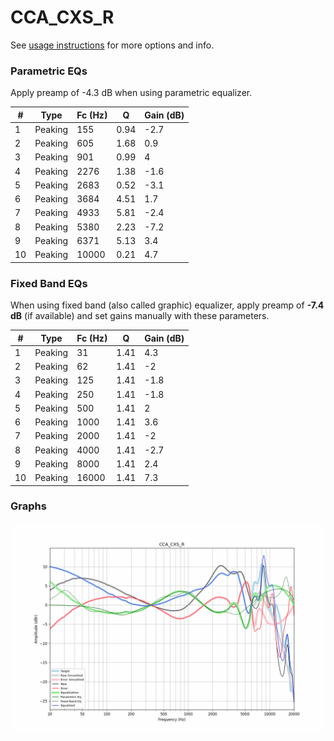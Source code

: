 # CCA_CXS_R
See [usage instructions](https://github.com/jaakkopasanen/AutoEq#usage) for more options and info.

### Parametric EQs
Apply preamp of -4.3 dB when using parametric equalizer.

|   # | Type    |   Fc (Hz) |    Q |   Gain (dB) |
|-----|---------|-----------|------|-------------|
|   1 | Peaking |       155 | 0.94 |        -2.7 |
|   2 | Peaking |       605 | 1.68 |         0.9 |
|   3 | Peaking |       901 | 0.99 |         4   |
|   4 | Peaking |      2276 | 1.38 |        -1.6 |
|   5 | Peaking |      2683 | 0.52 |        -3.1 |
|   6 | Peaking |      3684 | 4.51 |         1.7 |
|   7 | Peaking |      4933 | 5.81 |        -2.4 |
|   8 | Peaking |      5380 | 2.23 |        -7.2 |
|   9 | Peaking |      6371 | 5.13 |         3.4 |
|  10 | Peaking |     10000 | 0.21 |         4.7 |

### Fixed Band EQs
When using fixed band (also called graphic) equalizer, apply preamp of **-7.4 dB** (if available) and set gains manually with these parameters.

|   # | Type    |   Fc (Hz) |    Q |   Gain (dB) |
|-----|---------|-----------|------|-------------|
|   1 | Peaking |        31 | 1.41 |         4.3 |
|   2 | Peaking |        62 | 1.41 |        -2   |
|   3 | Peaking |       125 | 1.41 |        -1.8 |
|   4 | Peaking |       250 | 1.41 |        -1.8 |
|   5 | Peaking |       500 | 1.41 |         2   |
|   6 | Peaking |      1000 | 1.41 |         3.6 |
|   7 | Peaking |      2000 | 1.41 |        -2   |
|   8 | Peaking |      4000 | 1.41 |        -2.7 |
|   9 | Peaking |      8000 | 1.41 |         2.4 |
|  10 | Peaking |     16000 | 1.41 |         7.3 |

### Graphs
![](./CCA_CXS_R.png)
